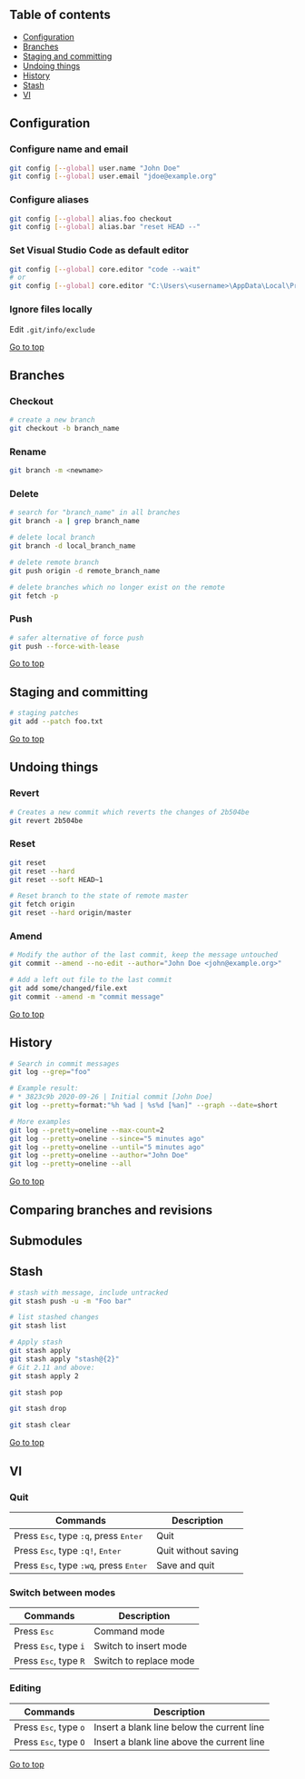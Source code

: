 ## Table of contents

- [Configuration](#configuration)
- [Branches](#branches)
- [Staging and committing](#staging-and-committing)
- [Undoing things](#undoing-things)
- [History](#history)
- [Stash](#stash)
- [VI](#vi)

## Configuration

### Configure name and email

```bash
git config [--global] user.name "John Doe"
git config [--global] user.email "jdoe@example.org"
```

### Configure aliases

```bash
git config [--global] alias.foo checkout
git config [--global] alias.bar "reset HEAD --"
```

### Set Visual Studio Code as default editor

```bash
git config [--global] core.editor "code --wait"
# or
git config [--global] core.editor "C:\Users\<username>\AppData\Local\Programs\Microsoft VS Code\Code.exe --wait"
```

### Ignore files locally

Edit ```.git/info/exclude```<br>

[Go to top](#table-of-contents)

## Branches

### Checkout

```bash
# create a new branch
git checkout -b branch_name
```

### Rename

```bash
git branch -m <newname>
```

### Delete

```bash
# search for "branch_name" in all branches
git branch -a | grep branch_name

# delete local branch
git branch -d local_branch_name

# delete remote branch
git push origin -d remote_branch_name

# delete branches which no longer exist on the remote
git fetch -p
```

### Push

```bash
# safer alternative of force push
git push --force-with-lease
```

[Go to top](#table-of-contents)

## Staging and committing

```bash
# staging patches
git add --patch foo.txt
```

[Go to top](#table-of-contents)

## Undoing things

### Revert

```bash
# Creates a new commit which reverts the changes of 2b504be
git revert 2b504be
```

### Reset

```bash
git reset
git reset --hard
git reset --soft HEAD~1

# Reset branch to the state of remote master
git fetch origin
git reset --hard origin/master
```

### Amend

```bash
# Modify the author of the last commit, keep the message untouched
git commit --amend --no-edit --author="John Doe <john@example.org>"

# Add a left out file to the last commit
git add some/changed/file.ext
git commit --amend -m "commit message"
```

[Go to top](#table-of-contents)

## History

```bash
# Search in commit messages
git log --grep="foo"

# Example result:
# * 3823c9b 2020-09-26 | Initial commit [John Doe]
git log --pretty=format:"%h %ad | %s%d [%an]" --graph --date=short

# More examples
git log --pretty=oneline --max-count=2
git log --pretty=oneline --since="5 minutes ago"
git log --pretty=oneline --until="5 minutes ago"
git log --pretty=oneline --author="John Doe"
git log --pretty=oneline --all
```

[Go to top](#table-of-contents)

## Comparing branches and revisions

## Submodules

## Stash

```bash
# stash with message, include untracked
git stash push -u -m "Foo bar"

# list stashed changes
git stash list

# Apply stash
git stash apply
git stash apply "stash@{2}"
# Git 2.11 and above:
git stash apply 2

git stash pop

git stash drop

git stash clear
```

[Go to top](#table-of-contents)

## VI

### Quit

Commands | Description
--- | ---
Press <kbd>Esc</kbd>, type `:q`, press <kbd>Enter</kbd> | Quit
Press <kbd>Esc</kbd>, type `:q!`, <kbd>Enter</kbd> | Quit without saving
Press <kbd>Esc</kbd>, type `:wq`, press <kbd>Enter</kbd> | Save and quit

### Switch between modes

Commands | Description
--- | ---
Press <kbd>Esc</kbd> | Command mode
Press <kbd>Esc</kbd>, type `i` | Switch to insert mode
Press <kbd>Esc</kbd>, type `R` | Switch to replace mode

### Editing

Commands | Description
--- | ---
Press <kbd>Esc</kbd>, type `o` | Insert a blank line below the current line
Press <kbd>Esc</kbd>, type `O` | Insert a blank line above the current line

[Go to top](#table-of-contents)